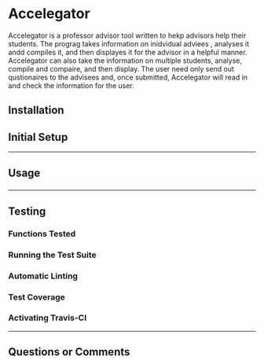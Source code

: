 # Accelegator

Accelegator is a professor advisor tool written to hekp advisors help their students. The prograg takes information on inidvidual adviees , analyses it andd compiles it, and then displayes it for the advisor in a helpful manner. Accelegator can also take the information on multiple students, analyse, compile and compaire, and then display. The user need only send out qustionaires to the advisees and, once submitted, Accelegator will read in and check the information for the user.

## Installation

## Initial Setup

---

## Usage

###

---

## Testing

### Functions Tested

### Running the Test Suite

### Automatic Linting

### Test Coverage

### Activating Travis-CI

---

## Questions or Comments
